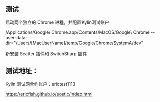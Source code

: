 ## 测试

启动两个独立的 Chrome 进程，并配置Kylin测试账户

/Applications/Google\ Chrome.app/Contents/MacOS/Google\ Chrome --user-data-dir="/Users/[MacUserName]/temp/Google/Chrome/SystemA/dev"

新安装 Scatter 插件和 SwitchSharp 插件

## 测试地址：

Kylin 测试网合约账户：erictest1113

https://ericfish.github.io/eostic/index.html


